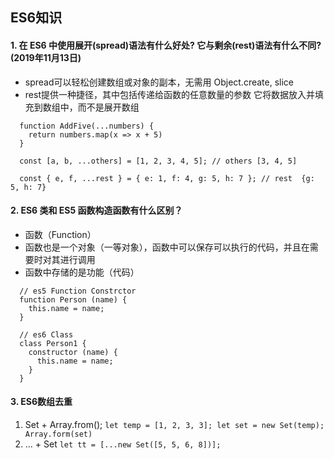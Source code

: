 ## ES6知识

#### 1. 在 ES6 中使用展开(spread)语法有什么好处? 它与剩余(rest)语法有什么不同? (2019年11月13日)
* spread可以轻松创建数组或对象的副本，无需用 Object.create, slice
* rest提供一种捷径，其中包括传递给函数的任意数量的参数 它将数据放入并填充到数组中，而不是展开数组
```
  function AddFive(...numbers) {
    return numbers.map(x => x + 5)
  }

  const [a, b, ...others] = [1, 2, 3, 4, 5]; // others [3, 4, 5]

  const { e, f, ...rest } = { e: 1, f: 4, g: 5, h: 7 }; // rest  {g: 5, h: 7}

```

#### 2. ES6 类和 ES5 函数构造函数有什么区别？
* 函数（Function）
* 函数也是一个对象（一等对象），函数中可以保存可以执行的代码，并且在需要时对其进行调用
* 函数中存储的是功能（代码）
```
  // es5 Function Constrctor
  function Person (name) {
    this.name = name;
  }

  // es6 Class
  class Person1 {
    constructor (name) {
      this.name = name;
    }
  }
```

#### 3. ES6数组去重
1. Set + Array.from(); 
`let temp = [1, 2, 3, 3]; let set = new Set(temp); Array.form(set)`
2. ... + Set
`let tt = [...new Set([5, 5, 6, 8])];`